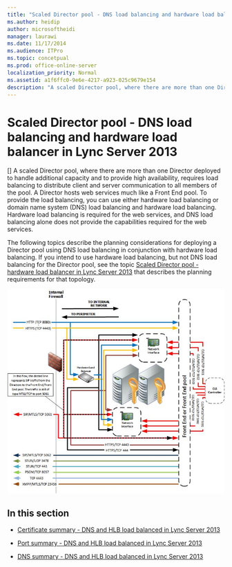 ```yaml
---
title: "Scaled Director pool - DNS load balancing and hardware load balancer in Lync Server 2013"
ms.author: heidip
author: microsoftheidi
manager: laurawi
ms.date: 11/17/2014
ms.audience: ITPro
ms.topic: concetpual
ms.prod: office-online-server
localization_priority: Normal
ms.assetid: a1f6ffc0-9e6e-4217-a923-025c9679e154
description: "A scaled Director pool, where there are more than one Director deployed to handle additional capacity and to provide high availability, requires load balancing to distribute client and server communication to all members of the pool. A Director hosts web services much like a Front End pool. To provide the load balancing, you can use either hardware load balancing or domain name system (DNS) load balancing and hardware load balancing. Hardware load balancing is required for the web services, and DNS load balancing alone does not provide the capabilities required for the web services."
---
```


# Scaled Director pool - DNS load balancing and hardware load balancer in Lync Server 2013
[]
A scaled Director pool, where there are more than one Director deployed to handle additional capacity and to provide high availability, requires load balancing to distribute client and server communication to all members of the pool. A Director hosts web services much like a Front End pool. To provide the load balancing, you can use either hardware load balancing or domain name system (DNS) load balancing and hardware load balancing. Hardware load balancing is required for the web services, and DNS load balancing alone does not provide the capabilities required for the web services.
  
The following topics describe the planning considerations for deploying a Director pool using DNS load balancing in conjunction with hardware load balancing. If you intend to use hardware load balancing, but not DNS load balancing for the Director pool, see the topic [Scaled Director pool - hardware load balancer in Lync Server 2013](scaled-director-poolhardware-load-balancer.md) that describes the planning requirements for that topology. 
  
![Scaled Director Pool](media/Plan_LyncServer_Director_NetPerimeter_PooledDirectorDNSandHLB.jpg)
  
## In this section

- [Certificate summary - DNS and HLB load balanced in Lync Server 2013](certificate-summarydns-and-hlb-load-balanced.md)
    
- [Port summary - DNS and HLB load balanced in Lync Server 2013](port-summarydns-and-hlb-load-balanced.md)
    
- [DNS summary - DNS and HLB load balanced in Lync Server 2013](dns-summarydns-and-hlb-load-balanced.md)
    

